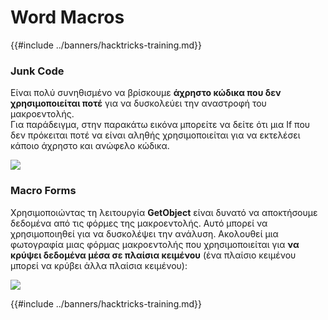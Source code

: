 # Word Macros

{{#include ../banners/hacktricks-training.md}}

### Junk Code

Είναι πολύ συνηθισμένο να βρίσκουμε **άχρηστο κώδικα που δεν χρησιμοποιείται ποτέ** για να δυσκολεύει την αναστροφή του μακροεντολής.\
Για παράδειγμα, στην παρακάτω εικόνα μπορείτε να δείτε ότι μια If που δεν πρόκειται ποτέ να είναι αληθής χρησιμοποιείται για να εκτελέσει κάποιο άχρηστο και ανώφελο κώδικα.

![](<../images/image (369).png>)

### Macro Forms

Χρησιμοποιώντας τη λειτουργία **GetObject** είναι δυνατό να αποκτήσουμε δεδομένα από τις φόρμες της μακροεντολής. Αυτό μπορεί να χρησιμοποιηθεί για να δυσκολέψει την ανάλυση. Ακολουθεί μια φωτογραφία μιας φόρμας μακροεντολής που χρησιμοποιείται για **να κρύψει δεδομένα μέσα σε πλαίσια κειμένου** (ένα πλαίσιο κειμένου μπορεί να κρύβει άλλα πλαίσια κειμένου):

![](<../images/image (344).png>)

{{#include ../banners/hacktricks-training.md}}
